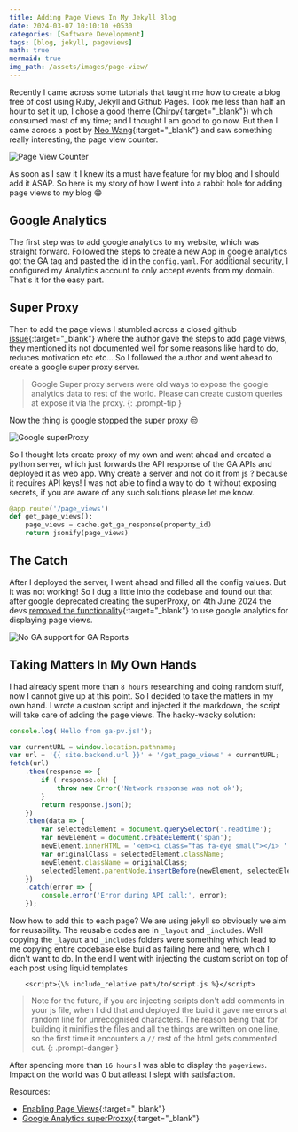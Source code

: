```yaml
---
title: Adding Page Views In My Jekyll Blog
date: 2024-03-07 10:10:10 +0530
categories: [Software Development]
tags: [blog, jekyll, pageviews]
math: true
mermaid: true
img_path: /assets/images/page-view/
---
```


<script>{% include_relative assets/scripts/ga-pv.js %}</script>
<script>{% include_relative assets/scripts/newsletter.js %}</script>

Recently I came across some tutorials that taught me how to create a blog free of cost using Ruby, Jekyll and Github Pages. Took me less than half an hour to set it up, I chose a good theme ([Chirpy](https://chirpy.cotes.page/posts/getting-started/){:target="_blank"}) which consumed most of my time; and I thought I am good to go now. But then I came across a post by [Neo Wang](https://nwatx.me/post/atcoderdp){:target="_blank"} and saw something really interesting, the page view counter. 

![Page View Counter](page-view.png)

As soon as I saw it I knew its a must have feature for my blog and I should add it ASAP. So here is my story of how I went into a rabbit hole for adding page views to my blog 😁

## Google Analytics

The first step was to add google analytics to my website, which was straight forward. Followed the steps to create a new App in google analytics got the GA tag and pasted the id in the `config.yaml`. For additional security, I configured my Analytics account to only accept events from my domain. That's it for the easy part.

## Super Proxy

Then to add the page views I stumbled across a closed github [issue](https://github.com/cotes2020/jekyll-theme-chirpy/issues/92){:target="_blank"} where the author gave the steps to add page views, they mentioned its not documented well for some reasons like hard to do, reduces motivation etc etc... So I followed the author and went ahead to create a google super proxy server.

> Google Super proxy servers were old ways to expose the google analytics data to rest of the world. Please can create custom queries at expose it via the proxy.
{: .prompt-tip }

Now the thing is google stopped the super proxy 😒

![Google superProxy](super-proxy.png)

So I thought lets create proxy of my own and went ahead and created a python server, which just forwards the API response of the GA APIs and deployed it as web app. Why create a server and not do it from js ? because it requires API keys! I was not able to find a way to do it without exposing secrets, if you are aware of any such solutions please let me know.

```python
@app.route('/page_views')
def get_page_views():
    page_views = cache.get_ga_response(property_id)
    return jsonify(page_views)
```

## The Catch

After I deployed the server, I went ahead and filled all the config values. But it was not working! So I dug a little into the codebase and found out that after google deprecated creating the superProxy, on 4th June 2024 the devs [removed the functionality](https://github.com/cotes2020/jekyll-theme-chirpy/issues/92){:target="_blank"} to use google analytics for displaying page views.

![No GA support for GA Reports](pull-request.png)

## Taking Matters In My Own Hands

I had already spent more than `8 hours` researching and doing random stuff, now I cannot give up at this point. So I decided to take the matters in my own hand. I wrote a custom script and injected it the markdown, the script will take care of adding the page views. The hacky-wacky solution:

```js
console.log('Hello from ga-pv.js!');

var currentURL = window.location.pathname;
var url = '{{ site.backend.url }}' + '/get_page_views' + currentURL;
fetch(url)
    .then(response => {
        if (!response.ok) {
            throw new Error('Network response was not ok');
        }
        return response.json();
    })
    .then(data => {
        var selectedElement = document.querySelector('.readtime');
        var newElement = document.createElement('span');
        newElement.innerHTML = '<em><i class="fas fa-eye small"></i> ' + '  ' + data.page_views + '</em> views';
        var originalClass = selectedElement.className;
        newElement.className = originalClass;
        selectedElement.parentNode.insertBefore(newElement, selectedElement);
    })
    .catch(error => {
        console.error('Error during API call:', error);
    });
```

Now how to add this to each page? We are using jekyll so obviously we aim for reusability. The reusable codes are in `_layout` and `_includes`. Well copying the `_layout` and `_includes` folders were something which lead to me copying entire codebase else build as failing here and here, which I didn't want to do. In the end I went with injecting the custom script on top of each post using liquid templates

```text
    <script>{\% include_relative path/to/script.js %}</script>
```

> Note for the future, if you are injecting scripts don't add comments in your js file, when I did that and deployed the build it gave me errors at random line for unrecognised characters. The reason being that for building it minifies the files and all the things are written on one line, so the first time it encounters a `//` rest of the html gets commented out.
{: .prompt-danger }

After spending more than `16 hours` I was able to display the `pageviews`. Impact on the world was 0 but atleast I slept with satisfaction.

Resources:
- [Enabling Page Views](https://enqio.cn/posts/enable-google-pv/){:target="_blank"}
- [Google Analytics superProzxy](https://developers.google.com/analytics/solutions/google-analytics-super-proxy){:target="_blank"}
